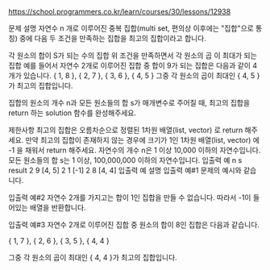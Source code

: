 https://school.programmers.co.kr/learn/courses/30/lessons/12938

문제 설명
자연수 n 개로 이루어진 중복 집합(multi set, 편의상 이후에는 "집합"으로 통칭) 중에 다음 두 조건을 만족하는 집합을 최고의 집합이라고 합니다.

각 원소의 합이 S가 되는 수의 집합
위 조건을 만족하면서 각 원소의 곱 이 최대가 되는 집합
예를 들어서 자연수 2개로 이루어진 집합 중 합이 9가 되는 집합은 다음과 같이 4개가 있습니다.
{ 1, 8 }, { 2, 7 }, { 3, 6 }, { 4, 5 }
그중 각 원소의 곱이 최대인 { 4, 5 }가 최고의 집합입니다.

집합의 원소의 개수 n과 모든 원소들의 합 s가 매개변수로 주어질 때, 최고의 집합을 return 하는 solution 함수를 완성해주세요.

제한사항
최고의 집합은 오름차순으로 정렬된 1차원 배열(list, vector) 로 return 해주세요.
만약 최고의 집합이 존재하지 않는 경우에 크기가 1인 1차원 배열(list, vector) 에 -1 을 채워서 return 해주세요.
자연수의 개수 n은 1 이상 10,000 이하의 자연수입니다.
모든 원소들의 합 s는 1 이상, 100,000,000 이하의 자연수입니다.
입출력 예
n	s	result
2	9	[4, 5]
2	1	[-1]
2	8	[4, 4]
입출력 예 설명
입출력 예#1
문제의 예시와 같습니다.

입출력 예#2
자연수 2개를 가지고는 합이 1인 집합을 만들 수 없습니다. 따라서 -1이 들어있는 배열을 반환합니다.

입출력 예#3
자연수 2개로 이루어진 집합 중 원소의 합이 8인 집합은 다음과 같습니다.

{ 1, 7 }, { 2, 6 }, { 3, 5 }, { 4, 4 }

그중 각 원소의 곱이 최대인 { 4, 4 }가 최고의 집합입니다.